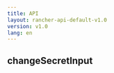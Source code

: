 ```yaml
---
title: API
layout: rancher-api-default-v1.0
version: v1.0
lang: en
---
```


## changeSecretInput





